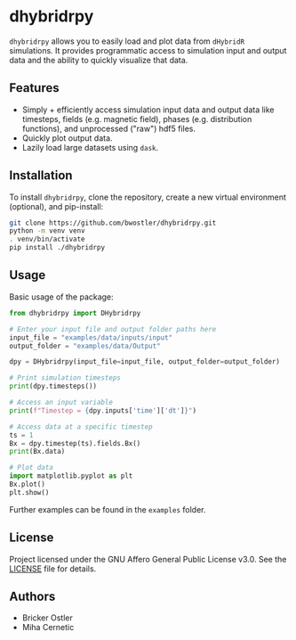 # dhybridrpy

`dhybridrpy` allows you to easily load and plot data from `dHybridR` simulations. It provides programmatic access to simulation input and output data and the ability to quickly visualize that data.

## Features

- Simply + efficiently access simulation input data and output data like timesteps, fields (e.g. magnetic field), phases (e.g. distribution functions), and unprocessed ("raw") hdf5 files.
- Quickly plot output data.
- Lazily load large datasets using `dask`.

## Installation

To install `dhybridrpy`, clone the repository, create a new virtual environment (optional), and pip-install:

```bash
git clone https://github.com/bwostler/dhybridrpy.git
python -m venv venv
. venv/bin/activate
pip install ./dhybridrpy
```

## Usage

Basic usage of the package:

```python
from dhybridrpy import DHybridrpy

# Enter your input file and output folder paths here
input_file = "examples/data/inputs/input"
output_folder = "examples/data/Output"

dpy = DHybridrpy(input_file=input_file, output_folder=output_folder)

# Print simulation timesteps
print(dpy.timesteps())

# Access an input variable
print(f"Timestep = {dpy.inputs['time']['dt']}")

# Access data at a specific timestep
ts = 1
Bx = dpy.timestep(ts).fields.Bx()
print(Bx.data)

# Plot data
import matplotlib.pyplot as plt
Bx.plot()
plt.show()
```

Further examples can be found in the `examples` folder.

## License

Project licensed under the GNU Affero General Public License v3.0. See the [LICENSE](LICENSE) file for details.

## Authors

- Bricker Ostler
- Miha Cernetic